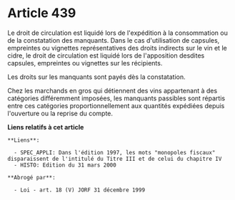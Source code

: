 # Article 439

Le droit de circulation est liquidé lors de l'expédition à la consommation ou de la constatation des manquants. Dans le cas
d'utilisation de capsules, empreintes ou vignettes représentatives des droits indirects sur le vin et le cidre, le droit de
circulation est liquidé lors de l'apposition desdites capsules, empreintes ou vignettes sur les récipients.

Les droits sur les manquants sont payés dès la constatation.

Chez les marchands en gros qui détiennent des vins appartenant à des catégories différemment imposées, les manquants
passibles sont répartis entre ces catégories proportionnellement aux quantités expédiées depuis l'ouverture ou la reprise du
compte.

**Liens relatifs à cet article**

	**Liens**:

	  - SPEC_APPLI: Dans l'édition 1997, les mots "monopoles fiscaux" disparaissent de l'intitulé du Titre III et de celui du chapitre IV
	  - HISTO: Edition du 31 mars 2000

	**Abrogé par**:

	  - Loi - art. 18 (V) JORF 31 décembre 1999
